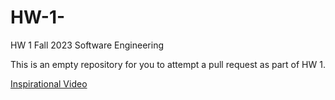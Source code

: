 # HW-1-

HW 1 Fall 2023 Software Engineering 

This is an empty repository for you to attempt a pull request as part of HW 1.

[Inspirational Video]([url](https://youtu.be/I5UBikauIQM?si=ttFnRiwprqQ80U4z)https://youtu.be/I5UBikauIQM?si=ttFnRiwprqQ80U4z)

